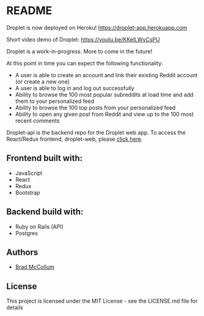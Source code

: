 # README

Droplet is now deployed on Heroku! https://droplet-app.herokuapp.com

Short video demo of Droplet: https://youtu.be/KKelLWyCsPU

Droplet is a work-in-progress. More to come in the future!

At this point in time you can expect the following functionality:<br>
* A user is able to create an account and link their existing Reddit account (or create a new one)
* A user is able to log in and log out successfully
* Ability to browse the 100 most popular subreddits at load time and add them to your personalized feed
* Ability to browse the 100 top posts from your personalized feed
* Ability to open any given post from Reddit and view up to the 100 most recent comments

Droplet-api is the backend repo for the Droplet web app. To access the React/Redux frontend, droplet-web, please [click here](https://github.com/btmccollum/droplet-web).

## Frontend built with:
* JavaScript
* React
* Redux
* Bootstrap

## Backend build with: 
* Ruby on Rails (API)
* Postgres

## Authors
* [Brad McCollum](https://github.com/btmccollum)
## License
This project is licensed under the MIT License - see the LICENSE.md file for details
